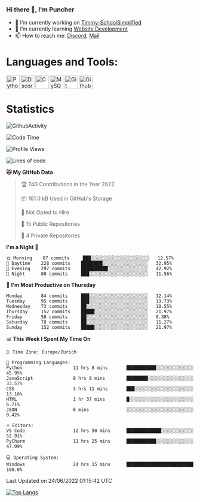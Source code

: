 ### Hi there 👋, I'm Puncher

- 🔭 I’m currently working on [Timmy-SchoolSimplified](https://github.com/School-Simplified/Timmy-SchoolSimplified)
- 🌱 I’m currently learning [Website Development](https://github.com/Puncher1/website-development)
- 📫 How to reach me: [Discord](https://github.com/Puncher1#discord-profile), [Mail](mailto:andrin.schaller@hispeed.ch)

# Languages and Tools:
<img align="left" alt="Python" width="36px" src="https://upload.wikimedia.org/wikipedia/commons/thumb/c/c3/Python-logo-notext.svg/2000px-Python-logo-notext.svg.png" />
<img align="left" alt="Discord.py" width="36px" src="https://i.imgur.com/RPrw70n.jpg" />
<img align="left" alt="C" width="36px" src="https://upload.wikimedia.org/wikipedia/commons/thumb/1/18/C_Programming_Language.svg/1200px-C_Programming_Language.svg.png" />
<img align="left" alt="MySQL" width="36px" src="https://upload.wikimedia.org/wikipedia/de/d/dd/MySQL_logo.svg" />
<img align="left" alt="Git" width="36px" src="https://garygregory.files.wordpress.com/2016/11/git_logo.png?w=325" />
<img align="left" alt="Github" width="36px" src="https://upload.wikimedia.org/wikipedia/commons/thumb/a/ae/Github-desktop-logo-symbol.svg/1024px-Github-desktop-logo-symbol.svg.png" />
<br />
<br />

# Statistics
![GithubActivity](https://github-profile-summary-cards.vercel.app/api/cards/profile-details?username=puncher1&theme=solarized_dark)
<!--START_SECTION:waka-->
![Code Time](http://img.shields.io/badge/Code%20Time-0%20secs-blue)

![Profile Views](http://img.shields.io/badge/Profile%20Views-0-blue)

![Lines of code](https://img.shields.io/badge/From%20Hello%20World%20I%27ve%20Written-1%20Million%20lines%20of%20code-blue)

**🐱 My GitHub Data** 

> 🏆 740 Contributions in the Year 2022
 > 
> 📦 161.0 kB Used in GitHub's Storage 
 > 
> 🚫 Not Opted to Hire
 > 
> 📜 15 Public Repositories 
 > 
> 🔑 4 Private Repositories  
 > 
**I'm a Night 🦉** 

```text
🌞 Morning    87 commits     ███░░░░░░░░░░░░░░░░░░░░░░   12.57% 
🌆 Daytime    228 commits    ████████░░░░░░░░░░░░░░░░░   32.95% 
🌃 Evening    297 commits    ██████████░░░░░░░░░░░░░░░   42.92% 
🌙 Night      80 commits     ███░░░░░░░░░░░░░░░░░░░░░░   11.56%

```
📅 **I'm Most Productive on Thursday** 

```text
Monday       84 commits     ███░░░░░░░░░░░░░░░░░░░░░░   12.14% 
Tuesday      95 commits     ███░░░░░░░░░░░░░░░░░░░░░░   13.73% 
Wednesday    73 commits     ██░░░░░░░░░░░░░░░░░░░░░░░   10.55% 
Thursday     152 commits    █████░░░░░░░░░░░░░░░░░░░░   21.97% 
Friday       58 commits     ██░░░░░░░░░░░░░░░░░░░░░░░   8.38% 
Saturday     78 commits     ██░░░░░░░░░░░░░░░░░░░░░░░   11.27% 
Sunday       152 commits    █████░░░░░░░░░░░░░░░░░░░░   21.97%

```


📊 **This Week I Spent My Time On** 

```text
⌚︎ Time Zone: Europe/Zurich

💬 Programming Languages: 
Python                   11 hrs 8 mins       ███████████░░░░░░░░░░░░░░   45.95% 
JavaScript               8 hrs 8 mins        ████████░░░░░░░░░░░░░░░░░   33.57% 
CSS                      3 hrs 11 mins       ███░░░░░░░░░░░░░░░░░░░░░░   13.16% 
HTML                     1 hr 37 mins        █░░░░░░░░░░░░░░░░░░░░░░░░   6.71% 
JSON                     6 mins              ░░░░░░░░░░░░░░░░░░░░░░░░░   0.42%

🔥 Editors: 
VS Code                  12 hrs 50 mins      █████████████░░░░░░░░░░░░   52.91% 
PyCharm                  11 hrs 25 mins      ███████████░░░░░░░░░░░░░░   47.09%

💻 Operating System: 
Windows                  24 hrs 15 mins      █████████████████████████   100.0%

```


 Last Updated on 24/06/2022 01:15:42 UTC
<!--END_SECTION:waka-->

[![Top Langs](https://github-readme-stats.vercel.app/api/top-langs/?username=puncher1&langs_count=10&theme=prussian)](https://github.com/puncher1/)
